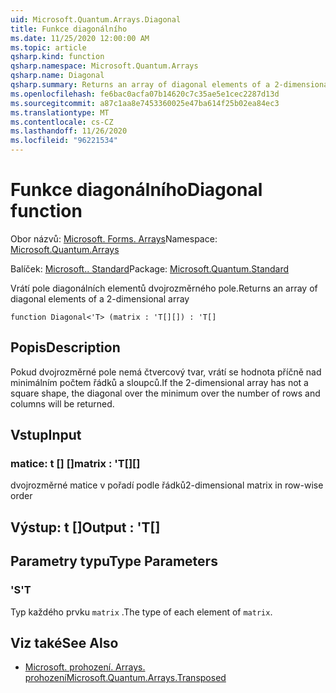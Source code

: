 ```yaml
---
uid: Microsoft.Quantum.Arrays.Diagonal
title: Funkce diagonálního
ms.date: 11/25/2020 12:00:00 AM
ms.topic: article
qsharp.kind: function
qsharp.namespace: Microsoft.Quantum.Arrays
qsharp.name: Diagonal
qsharp.summary: Returns an array of diagonal elements of a 2-dimensional array
ms.openlocfilehash: fe6bac0acfa07b14620c7c35ae5e1cec2287d13d
ms.sourcegitcommit: a87c1aa8e7453360025e47ba614f25b02ea84ec3
ms.translationtype: MT
ms.contentlocale: cs-CZ
ms.lasthandoff: 11/26/2020
ms.locfileid: "96221534"
---
```

# <a name="diagonal-function"></a><span data-ttu-id="52505-102">Funkce diagonálního</span><span class="sxs-lookup"><span data-stu-id="52505-102">Diagonal function</span></span>

<span data-ttu-id="52505-103">Obor názvů: [Microsoft. Forms. Arrays](xref:Microsoft.Quantum.Arrays)</span><span class="sxs-lookup"><span data-stu-id="52505-103">Namespace: [Microsoft.Quantum.Arrays](xref:Microsoft.Quantum.Arrays)</span></span>

<span data-ttu-id="52505-104">Balíček: [Microsoft.. Standard](https://nuget.org/packages/Microsoft.Quantum.Standard)</span><span class="sxs-lookup"><span data-stu-id="52505-104">Package: [Microsoft.Quantum.Standard](https://nuget.org/packages/Microsoft.Quantum.Standard)</span></span>


<span data-ttu-id="52505-105">Vrátí pole diagonálních elementů dvojrozměrného pole.</span><span class="sxs-lookup"><span data-stu-id="52505-105">Returns an array of diagonal elements of a 2-dimensional array</span></span>

```qsharp
function Diagonal<'T> (matrix : 'T[][]) : 'T[]
```


## <a name="description"></a><span data-ttu-id="52505-106">Popis</span><span class="sxs-lookup"><span data-stu-id="52505-106">Description</span></span>

<span data-ttu-id="52505-107">Pokud dvojrozměrné pole nemá čtvercový tvar, vrátí se hodnota příčně nad minimálním počtem řádků a sloupců.</span><span class="sxs-lookup"><span data-stu-id="52505-107">If the 2-dimensional array has not a square shape, the diagonal over the minimum over the number of rows and columns will be returned.</span></span>

## <a name="input"></a><span data-ttu-id="52505-108">Vstup</span><span class="sxs-lookup"><span data-stu-id="52505-108">Input</span></span>

### <a name="matrix--t"></a><span data-ttu-id="52505-109">matice: t [] []</span><span class="sxs-lookup"><span data-stu-id="52505-109">matrix : 'T[][]</span></span>

<span data-ttu-id="52505-110">dvojrozměrné matice v pořadí podle řádků</span><span class="sxs-lookup"><span data-stu-id="52505-110">2-dimensional matrix in row-wise order</span></span>



## <a name="output--t"></a><span data-ttu-id="52505-111">Výstup: t []</span><span class="sxs-lookup"><span data-stu-id="52505-111">Output : 'T[]</span></span>



## <a name="type-parameters"></a><span data-ttu-id="52505-112">Parametry typu</span><span class="sxs-lookup"><span data-stu-id="52505-112">Type Parameters</span></span>

### <a name="t"></a><span data-ttu-id="52505-113">'S</span><span class="sxs-lookup"><span data-stu-id="52505-113">'T</span></span>

<span data-ttu-id="52505-114">Typ každého prvku `matrix` .</span><span class="sxs-lookup"><span data-stu-id="52505-114">The type of each element of `matrix`.</span></span>

## <a name="see-also"></a><span data-ttu-id="52505-115">Viz také</span><span class="sxs-lookup"><span data-stu-id="52505-115">See Also</span></span>

- [<span data-ttu-id="52505-116">Microsoft. prohození. Arrays. prohození</span><span class="sxs-lookup"><span data-stu-id="52505-116">Microsoft.Quantum.Arrays.Transposed</span></span>](xref:Microsoft.Quantum.Arrays.Transposed)